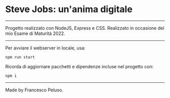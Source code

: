 # Steve Jobs: un'anima digitale

---

Progetto realizzato con NodeJS, Express e CSS.
Realizzato in occasione del mio Esame di Maturità 2022.

---

Per avviare il webserver in locale, usa:
```
npm run start
```

Ricorda di aggiornare pacchetti e dipendenze incluse nel progetto con:
```
npm i
```


---

Made by Francesco Peluso.
